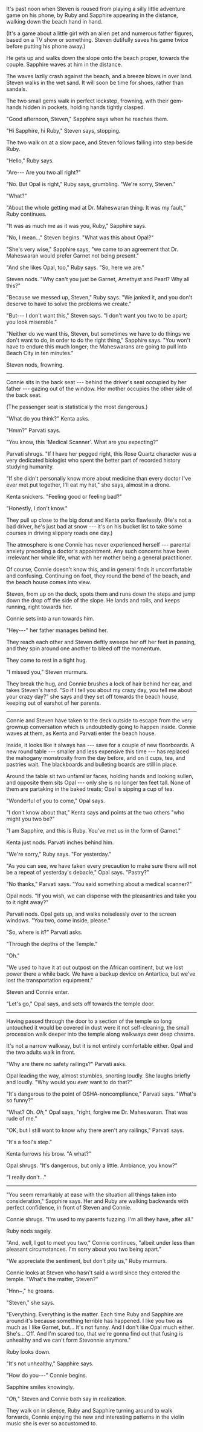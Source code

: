 It's past noon when Steven is roused from playing a silly little
adventure game on his phone, by Ruby and Sapphire appearing in the distance,
walking down the beach hand in hand.

(It's a game about a little girl with an alien pet and numerous father
figures, based on a TV show or something. Steven dutifully saves his game
twice before putting his phone away.)

He gets up and walks down the slope onto the beach proper, towards the
couple. Sapphire waves at him in the distance.

The waves lazily crash against the beach, and a breeze blows in over land.
Steven walks in the wet sand. It will soon be time for shoes, rather than
sandals.

The two small gems walk in perfect lockstep, frowning, with their
gem-hands hidden in pockets, holding hands tightly clasped.

"Good afternoon, Steven," Sapphire says when he reaches them. 

"Hi Sapphire, hi Ruby," Steven says, stopping.

The two walk on at a slow pace, and Steven follows falling into
step beside Ruby.

"Hello," Ruby says.

"Are--- Are you two all right?"

"No. But Opal is right," Ruby says, grumbling. "We're sorry, Steven."

"What?"

"About the whole getting mad at Dr. Maheswaran thing. It was my fault," Ruby continues.

"It was as much me as it was you, Ruby," Sapphire says.

"No, I mean..." Steven begins. "What was this about Opal?"

"She's very wise," Sapphire says, "we came to an agreement that Dr. Maheswaran
would prefer Garnet not being present."

"And she likes Opal, too," Ruby says. "So, here we are."

Steven nods. "Why can't you just be Garnet, Amethyst and Pearl? Why all
this?"

"Because we messed up, Steven," Ruby says. "We janked it, and you don't
deserve to have to solve the problems we create."

"But--- I don't want this," Steven says. "I don't want you two to be
apart; you look miserable."

"Neither do we want this, Steven, but sometimes we have to do things we don't want to do,
in order to do the right thing," Sapphire says. "You won't have to endure this much longer;
the Maheswarans are going to pull into Beach City in ten minutes."

Steven nods, frowning.

----

Connie sits in the back seat --- behind the driver's seat occupied by
her father --- gazing out of the window. Her mother occupies the other
side of the back seat.

(The passenger seat is statistically the most dangerous.)

"What do you think?" Kenta asks.

"Hmm?" Parvati says.

"You know, this 'Medical Scanner'. What are you expecting?"

Parvati shrugs. "If I have her pegged right, this Rose Quartz
character was a very dedicated biologist who spent the better
part of recorded history studying humanity.

"If she didn't personally know more about medicine than every doctor
I've ever met put together, I'll eat my hat," she says, almost in a drone.

Kenta snickers. "Feeling good or feeling bad?"

"Honestly, I don't know."

They pull up close to the big donut and Kenta parks flawlessly.
(He's not a bad driver, he's just bad at snow --- it's on his bucket
list to take some courses in driving slippery roads one day.)

The atmosphere is one Connie has never experienced herself ---
parental anxiety preceding a doctor's appointment. Any such
concerns have been irrelevant her whole life, what with her mother
being a general practitioner.

Of course, Connie doesn't know this, and in general finds it uncomfortable
and confusing.  Continuing on foot, they round the bend of the beach, and the beach house comes into view.

Steven, from up on the deck, spots them and runs down the steps and jump down the drop
off the side of the slope. He lands and rolls, and keeps running, right towards her.

Connie sets into a run towards him.

"Hey---" her father manages behind her.

They reach each other and Steven deftly sweeps her off her feet in passing, and they
spin around one another to bleed off the momentum.

They come to rest in a tight hug.

"I missed you," Steven murmurs.

They break the hug, and Connie brushes a lock of hair behind her ear, and takes
Steven's hand. "So if I tell you about my crazy day, you tell me about your crazy day?"
she says and they set off towards the beach house, keeping out of earshot of her parents.

----

Connie and Steven have taken to the deck outside to escape from the very grownup conversation
which is undoubtedly going to happen inside. Connie waves at them, as Kenta and Parvati enter
the beach house.

Inside, it looks like it always has ---
save for a couple of new floorboards. A new round table --- smaller and less expensive
this time --- has replaced the mahogany monstrosity from the day before, and on it cups, tea,
and pastries wait. The blackboards and bulleting boards are still in place.

Around the table sit two unfamiliar faces, holding hands and looking sullen, and opposite them sits
Opal --- only she is no longer ten feet tall. None of them are partaking in the baked treats;
Opal is sipping a cup of tea.

"Wonderful of you to come," Opal says.

"I don't know about that," Kenta says and points at the two others "who might you two be?"

"I am Sapphire, and this is Ruby. You've met us in the form of Garnet."

Kenta just nods. Parvati inches behind him.

"We're sorry," Ruby says. "For yesterday."

"As you can see, we have taken every precaution to make sure there will not be a
repeat of yesterday's debacle," Opal says. "Pastry?"

"No thanks," Parvati says. "You said something about a medical scanner?"

Opal nods. "If you wish, we can dispense with the pleasantries and take you to it
right away?"

Parvati nods. Opal gets up, and walks noiselessly over to the screen windows. "You two,
come inside, please."

"So, where is it?" Parvati asks.

"Through the depths of the Temple."

"Oh."

"We used to have it at out outpost on the African continent, but we lost power
there a while back. We have a backup device on Antartica, but we've lost the transportation
equipment."

Steven and Connie enter.

"Let's go," Opal says, and sets off towards the temple door.

----

Having passed through the door to a section of the temple so long untouched it would be
covered in dust were it not self-cleaning, the small procession walk deeper into
the temple along walkways over deep chasms.

It's not a narrow walkway, but it is not entirely comfortable either. Opal and the
two adults walk in front.

"Why are there no safety railings?" Parvati asks.

Opal leading the way, almost stumbles, snorting loudly. She laughs briefly and
loudly. "Why would you *ever* want to do that?"

"It's dangerous to the point of OSHA-noncompliance," Parvati says. "What's
so funny?"

"What? Oh. *Oh,*" Opal says, "right, forgive me Dr. Maheswaran. That was rude
of me."

"OK, but I still want to know why there aren't any railings," Parvati says.

"It's a fool's step."

Kenta furrows his brow. "A what?"

Opal shrugs. "It's dangerous, but only a little. Ambiance, you know?"

"I really don't..."

----

"You seem remarkably at ease with the situation all things
taken into consideration," Sapphire says. Her and Ruby are
walking backwards with perfect confidence, in front of Steven
and Connie.

Connie shrugs. "I'm used to my parents fuzzing. I'm all they
have, after all."

Ruby nods sagely.

"And, well, I got to meet you two," Connie continues, "albeit
under less than pleasant circumstances. I'm sorry about you two
being apart."

"We appreciate the sentiment, but don't pity us," Ruby murmurs.

Connie looks at Steven who hasn't said a word since they entered the
temple. "What's the matter, Steven?"

"Hnn~," he groans.

"Steven," she says.

"Everything. Everything is the matter. Each time Ruby and Sapphire
are around it's because something terrible has happened. I like you
two as much as I like Garnet, but... It's not funny. And I don't like
Opal much either. She's... Off. And I'm scared too, that we're gonna
find out that fusing is unhealthy and we can't form Stevonnie anymore."

Ruby looks down.

"It's not unhealthy," Sapphire says.

"How do you---" Connie begins.

Sapphire smiles knowingly.

"*Oh,*" Steven and Connie both say in realization.

They walk on in silence, Ruby and Sapphire turning around to walk forwards,
Connie enjoying the new and interesting patterns in the violin music she is
ever so accustomed to.
